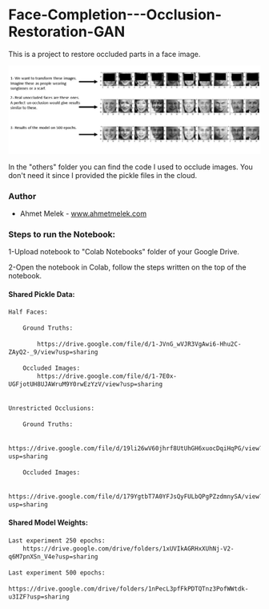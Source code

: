 # Face-Completion---Occlusion-Restoration-GAN

This is a project to restore occluded parts in a face image.

![Results](https://github.com/ahmetmeleq/Face-Completion---Occlusion-Restoration-GAN/blob/master/results/Results%20500%20Epochs.jpg)

In the "others" folder you can find the code I used to occlude images. You don't need it since I provided the pickle files in the cloud.

### Author

* Ahmet Melek - www.ahmetmelek.com 

### Steps to run the Notebook:

1-Upload notebook to "Colab Notebooks" folder of your Google Drive.

2-Open the notebook in Colab, follow the steps written on the top of the notebook.





#### Shared Pickle Data:

	Half Faces:

		Ground Truths:

			https://drive.google.com/file/d/1-JVnG_wVJR3VgAwi6-Hhu2C-ZAyQ2-_9/view?usp=sharing

		Occluded Images:
			https://drive.google.com/file/d/1-7E0x-UGFjotUH8UJAWruM9Y0rwEzYzV/view?usp=sharing


	Unrestricted Occlusions:

		Ground Truths:

			https://drive.google.com/file/d/19li26wV60jhrf8UtUhGH6xuocDqiHqPG/view?usp=sharing

		Occluded Images:

			https://drive.google.com/file/d/179YgtbT7A0YFJsQyFULbQPgPZzdmnySA/view?usp=sharing





#### Shared Model Weights:

	Last experiment 250 epochs:
		https://drive.google.com/drive/folders/1xUVIkAGRHxXUhNj-V2-q6M7pnXSn_V4e?usp=sharing

	Last experiment 500 epochs:
		https://drive.google.com/drive/folders/1nPecL3pfFkPDTQTnz3PofWWtdk-u3IZF?usp=sharing
